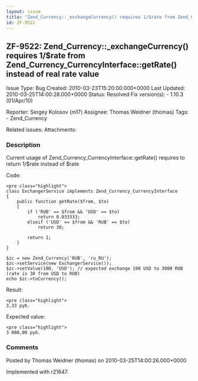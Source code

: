 ```yaml
---
layout: issue
title: "Zend_Currency::_exchangeCurrency() requires 1/$rate from Zend_Currency_CurrencyInterface::getRate() instead of real rate value"
id: ZF-9522
---
```


ZF-9522: Zend\_Currency::\_exchangeCurrency() requires 1/$rate from Zend\_Currency\_CurrencyInterface::getRate() instead of real rate value
-------------------------------------------------------------------------------------------------------------------------------------------

 Issue Type: Bug Created: 2010-03-23T15:20:00.000+0000 Last Updated: 2010-03-25T14:00:28.000+0000 Status: Resolved Fix version(s): - 1.10.3 (01/Apr/10)
 
 Reporter:  Sergey Kolosov (m17)  Assignee:  Thomas Weidner (thomas)  Tags: - Zend\_Currency
 
 Related issues: 
 Attachments: 
### Description

Current usage of Zend\_Currency\_CurrencyInterface::getRate() requires to return 1/$rate instead of $rate

Code:

 
    <pre class="highlight">
    class ExchangerService implements Zend_Currency_CurrencyInterface
    {
        public function getRate($from, $to)
        {
            if ('RUB' == $from && 'USD' == $to)
                return 0.033333;
            elseif ('USD' == $from && 'RUB' == $to)
                return 30;
    
            return 1;
        }
    }
    
    $zc = new Zend_Currency('RUB', 'ru_RU');
    $zc->setService(new ExchangerService());
    $zc->setValue(100, 'USD'); // expected exchange 100 USD to 3000 RUB (rate is 30 from USD to RUB)
    echo $zc->toCurrency();


Result:

 
    <pre class="highlight">
    3,33 руб.


Expected value:

 
    <pre class="highlight">
    3 000,00 руб.


 

 

### Comments

Posted by Thomas Weidner (thomas) on 2010-03-25T14:00:26.000+0000

Implemented with r21647.

 

 